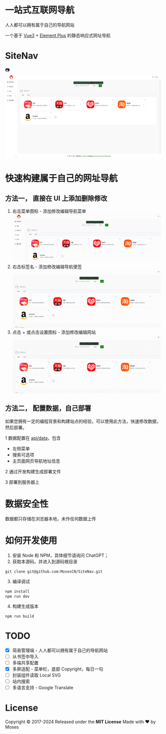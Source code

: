 # 一站式互联网导航
人人都可以拥有属于自己的导航网站

一个基于 [Vue3](https://vuejs.org) + [Element Plus](https://element-plus.org) 的静态响应式网址导航

# SiteNav
📷
![SiteNav](./snapshot/SiteNav-snapshot.png)

# 快速构建属于自己的网址导航

## 方法一， 直接在 UI 上添加删除修改
1. 右击菜单图标 - 添加修改编辑导航菜单
![添加修改编辑导航菜单](./snapshot/nav-add-del-edit.gif)
2. 右击标签名 - 添加修改编辑导航便签
![添加修改编辑导航便签](./snapshot/tab-add-del-edit.gif)
3. 点击 + 或点击设置图标 - 添加修改编辑网站
![添加修改编辑网站](./snapshot/site-add-del-edit.gif)

## 方法二， 配置数据，自己部署

如果您拥有一定的编程背景和构建站点的经验，可以使用此方法，快速修改数据，然后部署。

1 数据配置在 [api/data](/api/data/)，包含
- 左侧菜单
- 搜索可选项
- 主页面网页导航地址信息

2 通过开发构建生成部署文件

3 部署到服务器上

# 数据安全性
数据都只存储在浏览器本地，未作任何数据上传

# 如何开发使用

1. 安装 Node 和 NPM，具体细节请询问 ChatGPT；
2. 获取本源码，并进入到源码根目录

```shell
git clone git@github.com:MosesCN/SiteNav.git
```

3. 编译调试

```shell
npm install
npm run dev
```
4. 构建生成版本
```shell
npm run build
```

# TODO

- [X] 简易管理端 - 人人都可以拥有属于自己的导航网站
- [ ] 从书签中导入
- [ ] 多端共享配置
- [X] 多屏适配 - 菜单栏，底部 Copyright，每日一句
- [ ] 封装组件读取 Local SVG
- [ ] 站内搜索
- [ ] 多语言支持 - Google Translate

# License

Copyright © 2017-2024 Released under the **MIT License** Made with ❤️ by Moses
